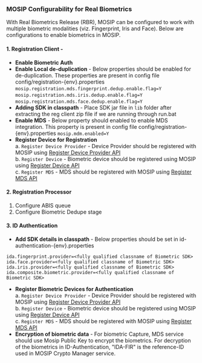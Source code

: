 ### MOSIP Configurability for Real Biometrics
With Real Biometrics Release (RBR), MOSIP can be configured to work with multiple biometric modalities (viz. Fingerprint, Iris and Face). Below are configurations to enable biometrics in MOSIP.

#### 1. Registration Client -   
- **Enable Biometric Auth**    
- **Enable Local de-duplication** - Below properties should be enabled for de-duplication. These properties are present in config file config/registration-{env}.properties    
`mosip.registration.mds.fingerprint.dedup.enable.flag=Y`    
`mosip.registration.mds.iris.dedup.enable.flag=Y`    
`mosip.registration.mds.face.dedup.enable.flag=Y`    
- **Adding SDK in classpath** - Place SDK jar file in `lib` folder after extracting the reg client zip file if we are running through run.bat     
- **Enable MDS** - Below property should enabled to enable MDS integration. This property is present in config file config/registration-{env}.properties
`mosip.mdm.enabled=Y`    
- **Register Device for Registration**     
   a. `Register Device Provider` - Device Provider should be registered with MOSIP using [Register Device Provider API](https://github.com/mosip/mosip-docs/wiki/Device-Management#post-deviceprovider)    
   b. `Register Device` - Biometric device should be registered using MOSIP using [Register Device API](https://github.com/mosip/mosip-docs/wiki/Device-Management#post-registereddevices)    
   c. `Register MDS` - MDS should be registered with MOSIP using [Register MDS API](https://github.com/mosip/mosip-docs/wiki/Device-Management#post-mds)    
#### 2. Registration Processor    
1.	Configure ABIS queue       
2.	Configure Biometric Dedupe stage       


#### 3. ID Authentication
- **Add SDK details in classpath** - Below properties should be set in id-authentication-{env}.properties

````
ida.fingerprint.provider=<fully qualified classname of Biometric SDK>
ida.face.provider=<fully qualified classname of Biometric SDK>  
ida.iris.provider=<fully qualified classname of Biometric SDK>
ida.composite.biometric.provider=<fully qualified classname of Biometric SDK>
````   
- **Register Biometric Devices for Authentication**   
   a. `Register Device Provider` - Device Provider should be registered with MOSIP using [Register Device Provider API](https://github.com/mosip/mosip-docs/wiki/Device-Management#post-deviceprovider)    
   b. `Register Device` - Biometric device should be registered using MOSIP using [Register Device API](https://github.com/mosip/mosip-docs/wiki/Device-Management#post-registereddevices)    
   c. `Register MDS` - MDS should be registered with MOSIP using [Register MDS API](https://github.com/mosip/mosip-docs/wiki/Device-Management#post-mds)  
- **Encryption of biometric data** - For biometric Capture, MDS service should use Mosip Public Key to encrypt the biometrics. For decryption of the biometrics in ID-Authentication, "IDA-FIR" is the reference-ID used in MOSIP Crypto Manager service.